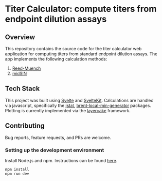 # Titer Calculator: compute titers from endpoint dilution assays

## Overview

This repository contains the source code for the titer calculator web application for computing 
titers from standard endpoint dilution assays. The app implements the following calculation methods:

1. [Reed-Muench](https://doi.org/10.1093/oxfordjournals.aje.a118408)
2. [midSIN](https://midsin.physics.ryerson.ca/)

## Tech Stack

This project was built using [Svelte](https://svelte.dev/) and [SvelteKit](https://kit.svelte.dev/docs/introduction). Calculations are handled via javascript, specifically the [jstat](https://www.npmjs.com/package/jstat), [brent-local-min-generator](https://www.npmjs.com/package/brent-local-min-generator) packages. Plotting is currently implemented via the [layercake](https://layercake.graphics/) framework.

## Contributing

Bug reports, feature requests, and PRs are welcome.

### Setting up the development environment

Install Node.js and npm. Instructions can be found [here](https://docs.npmjs.com/downloading-and-installing-node-js-and-npm).

```
npm install
npm run dev
```

